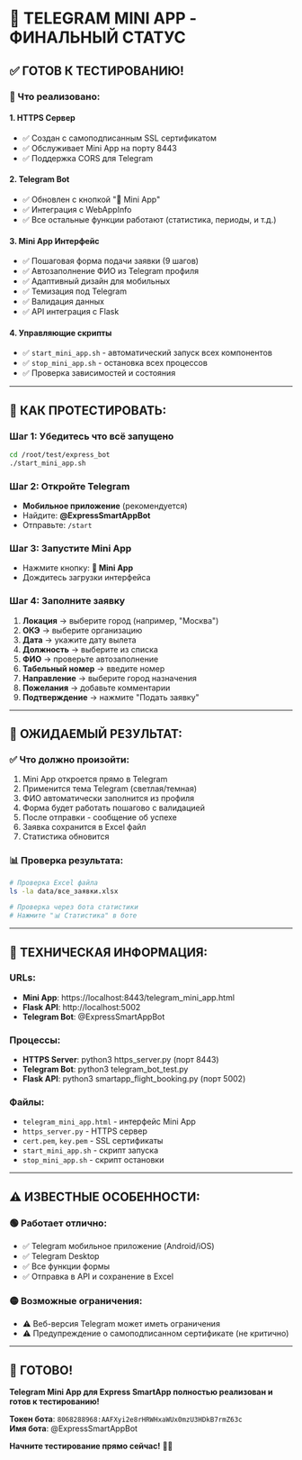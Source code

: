 # 🎉 TELEGRAM MINI APP - ФИНАЛЬНЫЙ СТАТУС

## ✅ ГОТОВ К ТЕСТИРОВАНИЮ!

### 🚀 Что реализовано:

#### 1. **HTTPS Сервер**
- ✅ Создан с самоподписанным SSL сертификатом
- ✅ Обслуживает Mini App на порту 8443
- ✅ Поддержка CORS для Telegram

#### 2. **Telegram Bot**
- ✅ Обновлен с кнопкой "🚀 Mini App"
- ✅ Интеграция с WebAppInfo
- ✅ Все остальные функции работают (статистика, периоды, и т.д.)

#### 3. **Mini App Интерфейс**
- ✅ Пошаговая форма подачи заявки (9 шагов)
- ✅ Автозаполнение ФИО из Telegram профиля
- ✅ Адаптивный дизайн для мобильных
- ✅ Темизация под Telegram
- ✅ Валидация данных
- ✅ API интеграция с Flask

#### 4. **Управляющие скрипты**
- ✅ `start_mini_app.sh` - автоматический запуск всех компонентов
- ✅ `stop_mini_app.sh` - остановка всех процессов
- ✅ Проверка зависимостей и состояния

---

## 📱 КАК ПРОТЕСТИРОВАТЬ:

### Шаг 1: Убедитесь что всё запущено
```bash
cd /root/test/express_bot
./start_mini_app.sh
```

### Шаг 2: Откройте Telegram
- **Мобильное приложение** (рекомендуется)
- Найдите: **@ExpressSmartAppBot**
- Отправьте: `/start`

### Шаг 3: Запустите Mini App
- Нажмите кнопку: **🚀 Mini App**
- Дождитесь загрузки интерфейса

### Шаг 4: Заполните заявку
1. **Локация** → выберите город (например, "Москва")
2. **ОКЭ** → выберите организацию
3. **Дата** → укажите дату вылета
4. **Должность** → выберите из списка
5. **ФИО** → проверьте автозаполнение
6. **Табельный номер** → введите номер
7. **Направление** → выберите город назначения
8. **Пожелания** → добавьте комментарии
9. **Подтверждение** → нажмите "Подать заявку"

---

## 🎯 ОЖИДАЕМЫЙ РЕЗУЛЬТАТ:

### ✅ Что должно произойти:
1. Mini App откроется прямо в Telegram
2. Применится тема Telegram (светлая/темная)
3. ФИО автоматически заполнится из профиля
4. Форма будет работать пошагово с валидацией
5. После отправки - сообщение об успехе
6. Заявка сохранится в Excel файл
7. Статистика обновится

### 📊 Проверка результата:
```bash
# Проверка Excel файла
ls -la data/все_заявки.xlsx

# Проверка через бота статистики
# Нажмите "📊 Статистика" в боте
```

---

## 🔧 ТЕХНИЧЕСКАЯ ИНФОРМАЦИЯ:

### URLs:
- **Mini App**: https://localhost:8443/telegram_mini_app.html
- **Flask API**: http://localhost:5002
- **Telegram Bot**: @ExpressSmartAppBot

### Процессы:
- **HTTPS Server**: python3 https_server.py (порт 8443)
- **Telegram Bot**: python3 telegram_bot_test.py
- **Flask API**: python3 smartapp_flight_booking.py (порт 5002)

### Файлы:
- `telegram_mini_app.html` - интерфейс Mini App
- `https_server.py` - HTTPS сервер
- `cert.pem`, `key.pem` - SSL сертификаты
- `start_mini_app.sh` - скрипт запуска
- `stop_mini_app.sh` - скрипт остановки

---

## ⚠️ ИЗВЕСТНЫЕ ОСОБЕННОСТИ:

### 🟢 Работает отлично:
- ✅ Telegram мобильное приложение (Android/iOS)
- ✅ Telegram Desktop
- ✅ Все функции формы
- ✅ Отправка в API и сохранение в Excel

### 🟡 Возможные ограничения:
- ⚠️ Веб-версия Telegram может иметь ограничения
- ⚠️ Предупреждение о самоподписанном сертификате (не критично)

---

## 🎉 ГОТОВО!

**Telegram Mini App для Express SmartApp полностью реализован и готов к тестированию!**

**Токен бота**: `8068288968:AAFXyi2e8rHRWHxaWUx0mzU3HDkB7rmZ63c`  
**Имя бота**: @ExpressSmartAppBot

**Начните тестирование прямо сейчас!** 🚀📱
